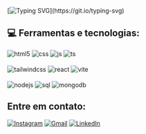 [![Typing SVG](https://readme-typing-svg.demolab.com/?lines=Eaee,+sou+o+Iago+Liziero.;Full+stack+developer.)](https://git.io/typing-svg)

## 💻 Ferramentas e tecnologias:
<div>
        <img align="center" alt="html5" src="https://img.shields.io/badge/HTML5-E34F26?style=for-the-badge&logo=html5&logoColor=white" />
       <img align="center" alt="css" src="https://img.shields.io/badge/CSS3-1572B6?style=for-the-badge&logo=css3&logoColor=white" />
        <img align="center" alt="js" src="https://img.shields.io/badge/JavaScript-F7DF1E?style=for-the-badge&logo=javascript&logoColor=black" />
       <img align="center" alt="ts" src="https://img.shields.io/badge/TypeScript-007ACC?style=for-the-badge&logo=typescript&logoColor=white" />
        <br><br>
        <img align="center" alt="tailwindcss" src="https://img.shields.io/badge/-Tailwindcss-030712?logo=tailwindcss&style=for-the-badge" />
       <img align="center" alt="react" src="https://img.shields.io/badge/React-20232A?style=for-the-badge&logo=react&logoColor=61DAFB" />
        <img align="center" alt="vite" src="https://img.shields.io/badge/-Vite-646CFF?logo=vite&style=for-the-badge&logoColor=white" />
        <br><br>
       <img align="center" alt="nodejs" src="https://img.shields.io/badge/Node.js-43853D?style=for-the-badge&logo=node.js&logoColor=white" />
       <img align="center" alt="sql" src="https://img.shields.io/badge/MySQL-3E6E93?style=for-the-badge&logo=mysql&logoColor=white" />
        <img align="center" alt="mongodb" src="https://img.shields.io/badge/-MongoDB-3f3E42?logo=mongodb&style=for-the-badge" />
       </div>

## Entre em contato:
[![Instagram](https://img.shields.io/badge/Instagram-E4405F?style=for-the-badge&logo=instagram&logoColor=white)](https://www.instagram.com/Iagoliziero/)
[![Gmail](https://img.shields.io/badge/Gmail-D14836?style=for-the-badge&logo=gmail&logoColor=white)](mailto:iagolizierox14@gmail.com)
[![LinkedIn](https://img.shields.io/badge/LinkedIn-0077B5?style=for-the-badge&logo=linkedin&logoColor=white)](https://www.linkedin.com/in/iago-liziero-54b81232b?trk=blended-typeahead)

